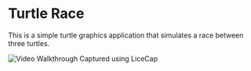 # Turtle Race

This is a simple turtle graphics application that simulates a race between three turtles.


<img src='https://imgur.com/6MfkmlQ' title='Video Walkthrough' width='' alt='Video Walkthrough' />
Captured using LiceCap
